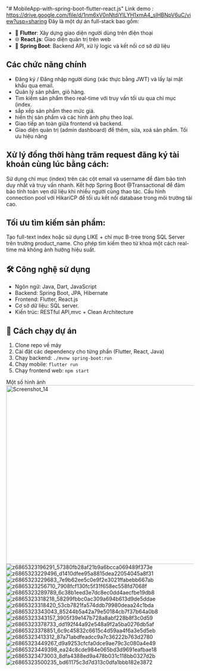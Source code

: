 "# MobileApp-with-spring-boot-flutter-react.js" 
Link demo : https://drive.google.com/file/d/1nm6xV0nNtdiYlLYH1xmA4_sIHBNpV6uC/view?usp=sharing
Đây là một dự án full-stack bao gồm:
- 📱 **Flutter**: Xây dựng giao diện người dùng trên điện thoại
- 🌐 **React.js**: Giao diện quản trị trên web
- 🚀 **Spring Boot**: Backend API, xử lý logic và kết nối cơ sở dữ liệu

##  Các chức năng chính
- Đăng ký / Đăng nhập người dùng (xác thực bằng JWT) và lấy lại mật khẩu qua email.
- Quản lý sản phẩm, giỏ hàng.
- Tìm kiếm sản phẩm theo real-time  với truy vấn tối ưu qua chỉ mục (index.
- sắp xếp sản phẩm theo mức giá.
- hiển thị sản phẩm và các hình ảnh phụ theo loại.
- Giao tiếp an toàn giữa frontend và backend.
- Giao diện quản trị (admin dashboard) để thêm, sửa, xoá sản phẩm.
 Tối ưu hiệu năng
## Xử lý đồng thời hàng trăm request đăng ký tài khoản cùng lúc bằng cách:
Sử dụng chỉ mục (index) trên các cột email và username để đảm bảo tính duy nhất và truy vấn nhanh.
Kết hợp Spring Boot @Transactional để đảm bảo tính toàn vẹn dữ liệu khi nhiều người cùng thao tác.
Cấu hình connection pool với HikariCP để tối ưu kết nối database trong môi trường tải cao.
## Tối ưu tìm kiếm sản phẩm:
Tạo full-text index hoặc sử dụng LIKE + chỉ mục B-tree trong SQL Server trên trường product_name.
Cho phép tìm kiếm theo từ khoá một cách real-time mà không ảnh hưởng hiệu suất.
## 🛠️ Công nghệ sử dụng
- Ngôn ngữ: Java, Dart, JavaScript
- Backend: Spring Boot, JPA, Hibernate
- Frontend: Flutter, React.js
- Cơ sở dữ liệu: SQL server.
- Kiến trúc: RESTful API,mvc + Clean Architecture

## 🚀 Cách chạy dự án
1. Clone repo về máy
2. Cài đặt các dependency cho từng phần (Flutter, React, Java)
3. Chạy backend: `./mvnw spring-boot:run`
4. Chạy mobile: `flutter run`
5. Chạy frontend web: `npm start`

Một số hình ảnh
<img width="922" height="479" alt="Screenshot_14" src="https://github.com/user-attachments/assets/e8fc820d-d5b7-49a8-a2c8-b28080a81c9c" />
![z6865323196291_57380fb28af21b9a6bcca069489f373e](https://github.com/user-attachments/assets/a6caa1bf-8af1-4d9b-ae17-42eaf68f7037)
![z6865323229496_d1410dfee95a8815dea22054045a8f31](https://github.com/user-attachments/assets/a895cc09-7ed1-4304-b003-7d8fed554216)
![z6865323229683_7e9b62ee5c0e9f2e3021ffabebb667ab](https://github.com/user-attachments/assets/c2b2e9a0-89b6-4b87-afea-3667c4b74ac5)
![z6865323256710_7908fcf130fc5f31f658ec558fd7068f](https://github.com/user-attachments/assets/a94f104f-c033-4241-8b56-a1e99ab2c1c2)
![z6865323289789_6c38b1eed3e7dc8ec0dd4aecfbe19db8](https://github.com/user-attachments/assets/72e27a21-039f-4e4f-a90b-6223f6ed0c91)
![z6865323318218_58299fbbc0ac309a694b613d9de5ddae](https://github.com/user-attachments/assets/60a9408f-251a-4084-be75-3ae787e1aa19)
![z6865323318420_53cb7821fa574ddb79980deaa24c1bda](https://github.com/user-attachments/assets/ba4ec754-4d3f-4282-8196-f826d462b3d1)
![z6865323343043_85244b5a42a79e50184cb7f37b64a0b8](https://github.com/user-attachments/assets/470d81ff-a380-4c72-83c4-825b63221f37)
![z6865323343157_3905f39e147b728a8abf228b8f3c0d59](https://github.com/user-attachments/assets/7696d834-ba03-4676-a6d2-ada5379bf3f9)
![z6865323378733_dd192f44a92e548a9f2a5ba0276db5af](https://github.com/user-attachments/assets/d3b5b832-be53-4c09-8f41-44568c11fb1e)
![z6865323378851_6c9c45832c6615c4d59aa4f6a3e5d5eb](https://github.com/user-attachments/assets/c3a2474f-aeb6-45b3-b2f9-91b7e557a53c)
![z6865323413312_87a71abdfeadcc9a7c36222b763d2780](https://github.com/user-attachments/assets/0ca2b056-5ed7-4792-a0c7-214327c07f85)
![z6865323449267_d9a9253cfcfa0dce9ae79c3c080a4e49](https://github.com/user-attachments/assets/8a646cf8-8f1a-48ab-916f-36f9167ca803)
![z6865323449398_ea24c8cde984e065bd3d9691eafbae18](https://github.com/user-attachments/assets/52efda87-280f-45df-93ca-9558d8eeb7e4)
![z6865323473003_8dfa4388ed9a478b031c118bb0327d2b](https://github.com/user-attachments/assets/d852bba5-98d7-44d3-843c-b05e38bdddf7)
![z6865323500235_bd61175c3d7d313c0dfa1bbb182e3872](https://github.com/user-attachments/assets/a9279764-4067-40a7-b072-fb5cdc9e530d)

